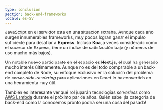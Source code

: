 ```yaml
---
type: conclusion
section: back-end-frameworks
locale: es-SV
---
```

 JavaScript en el servidor está en una situación extraña. Aunque cada año surgen innumerables frameworks, muy pocos logran ganar el impulso suficiente para desafiar a **Express**. Incluso **Koa**, a veces considerado como el sucesor de Express, tiene un índice de satisfacción bajo (y números de uso mucho más bajos).

Un notable nuevo participante en el espacio es **Next.js**, el cual ha generado mucho interés últimamente. Aunque no es del todo comparable a un back-end completo de Node, su enfoque exclusivo en la solución del problema de *server-side-rendering* para aplicaciones en React lo ha convertido en una herramienta muy útil.

También es interesante ver qué rol jugarán tecnologías *serverless* como [AWS Lambda](https://aws.amazon.com/lambda/) durante el próximo par de años. Quién sabe, ¡la categoría de back-end como la conocemos pronto podría ser una cosa del pasado!